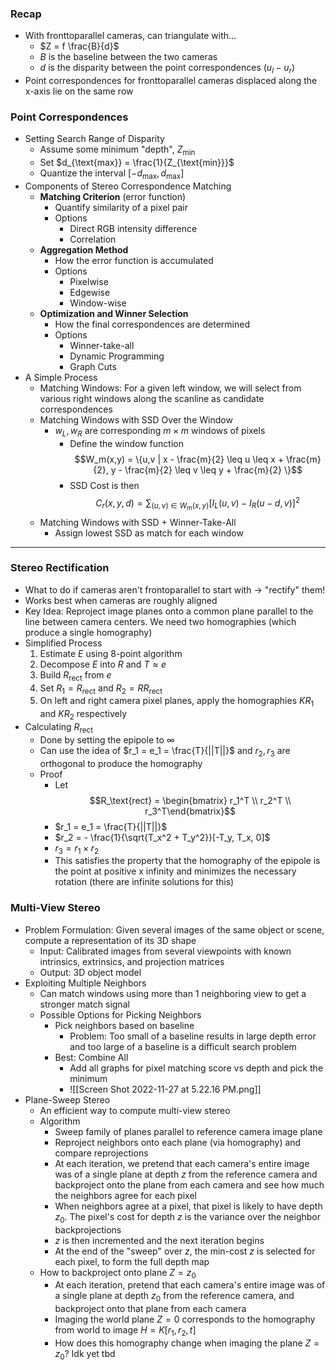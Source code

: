### Recap
- With fronttoparallel cameras, can triangulate with...
	- $Z = f \frac{B}{d}$
	- $B$ is the baseline between the two cameras
	- $d$ is the disparity between the point correspondences ($u_l - u_r$)
- Point correspondences for fronttoparallel cameras displaced along the x-axis lie on the same row
### Point Correspondences
- Setting Search Range of Disparity
	- Assume some minimum "depth", $Z_{\text{min}}$
	- Set $d_{\text{max}} = \frac{1}{Z_{\text{min}}}$
	- Quantize the interval $[-d_\text{max}, d_\text{max}]$
- Components of Stereo Correspondence Matching
	- **Matching Criterion** (error function)
		- Quantify similarity of a pixel pair
		- Options
			- Direct RGB intensity difference
			- Correlation
	- **Aggregation Method**
		- How the error function is accumulated
		- Options
			- Pixelwise
			- Edgewise
			- Window-wise
	- **Optimization and Winner Selection**
		- How the final correspondences are determined
		- Options
			- Winner-take-all
			- Dynamic Programming
			- Graph Cuts
- A Simple Process
	- Matching Windows: For a given left window, we will select from various right windows along the scanline as candidate correspondences
	- Matching Windows with SSD Over the Window
		- $w_L, w_R$ are corresponding $m \times m$ windows of pixels
			- Define the window function $$W_m(x,y) = \{u,v | x - \frac{m}{2} \leq u \leq x + \frac{m}{2}, y - \frac{m}{2} \leq v \leq y + \frac{m}{2} \}$$
			- SSD Cost is then $$C_r(x,y,d) = \sum_{(u,v) \in W_m(x,y)}[I_L(u,v) - I_R(u-d,v)]^2$$
	- Matching Windows with SSD + Winner-Take-All
		- Assign lowest SSD as match for each window
___
### Stereo Rectification
- What to do if cameras aren't frontoparallel to start with $\rightarrow$ "rectify" them!
- Works best when cameras are roughly aligned
- Key Idea: Reproject image planes onto a common plane parallel to the line between camera centers. We need two homographies (which produce a single homography)
- Simplified Process
	1. Estimate $E$ using 8-point algorithm
	2. Decompose $E$ into $R$ and $T \approx e$
	3. Build $R_\text{rect}$ from $e$
	4. Set $R_1 = R_\text{rect}$ and $R_2 = RR_\text{rect}$
	5. On left and right camera pixel planes, apply the homographies $KR_1$ and $KR_2$ respectively
- Calculating $R_\text{rect}$
	- Done by setting the epipole to $\infty$
	- Can use the idea of $r_1 = e_1 = \frac{T}{||T||}$ and $r_2, r_3$ are orthogonal to produce the homography
	- Proof
		- Let $$R_\text{rect} = \begin{bmatrix} r_1^T \\ r_2^T \\ r_3^T\end{bmatrix}$$
		- $r_1 = e_1 = \frac{T}{||T||}$
		- $r_2 = - \frac{1}{\sqrt{T_x^2 + T_y^2}}[-T_y, T_x, 0]$
		- $r_3 = r_1 \times r_2$
		- This satisfies the property that the homography of the epipole is the point at positive x infinity and minimizes the necessary rotation (there are infinite solutions for this)
### Multi-View Stereo
- Problem Formulation: Given several images of the same object or scene, compute a representation of its 3D shape
	- Input: Calibrated images from several viewpoints with known intrinsics, extrinsics, and projection matrices
	- Output: 3D object model
- Exploiting Multiple Neighbors
	- Can match windows using more than 1 neighboring view to get a stronger match signal
	- Possible Options for Picking Neighbors
		- Pick neighbors based on baseline
			- Problem: Too small of a baseline results in large depth error and too large of a baseline is a difficult search problem
		- Best: Combine All
			- Add all graphs for pixel matching score vs depth and pick the minimum
			- ![[Screen Shot 2022-11-27 at 5.22.16 PM.png]]
- Plane-Sweep Stereo
	- An efficient way to compute multi-view stereo
	- Algorithm
		- Sweep family of planes parallel to reference camera image plane
		- Reproject neighbors onto each plane (via homography) and compare reprojections
		- At each iteration, we pretend that each camera's entire image was of a single plane at depth $z$ from the reference camera and backproject onto the plane from each camera and see how much the neighbors agree for each pixel
		- When neighbors agree at a pixel, that pixel is likely to have depth $z_0$. The pixel's cost for depth $z$ is the variance over the neighbor backprojections
		- $z$ is then incremented and the next iteration begins
		- At the end of the "sweep" over $z$, the min-cost $z$ is selected for each pixel, to form the full depth map
	- How to backproject onto plane $Z = z_0$
		- At each iteration, pretend that each camera's entire image was of a single plane at depth $z_0$ from the reference camera, and backproject onto that plane from each camera
		- Imaging the world plane $Z = 0$ corresponds to the homography from world to image $H = K[r_1, r_2, t]$
		- How does this homography change when imaging the plane $Z = z_0$? Idk yet tbd
